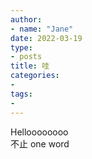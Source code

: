 ```yaml
---
author:
- name: "Jane"
date: 2022-03-19
type:
- posts
title: 哇
categories:
- 
tags:
- 
---
```


Helloooooooo  
不止 one word